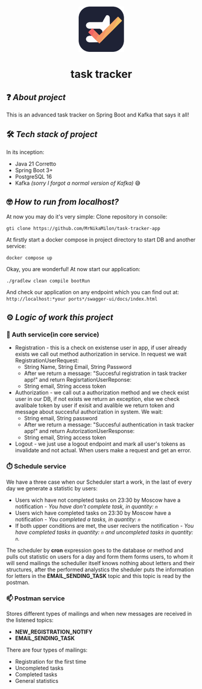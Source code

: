 <div align="center">
  <br>
  <img src="logo-task-tracker.svg" alt="", width="120">
  <h1>task tracker</h1>
</div>

## ❓ *About project*
This is an advanced task tracker on Spring Boot and Kafka that says it all!

## 🛠 *Tech stack of project*
In its inception: 
* Java 21 Corretto
* Spring Boot 3+
* PostgreSQL 16
* Kafka *(sorry I forgot a normal version of Kafka)* 😅

## 🤓 *How to run from localhost?*
At now you may do it's very simple:
Clone repository in consoile:
```
gti clone https://github.com/MrNikaMilon/task-tracker-app
```

At firstly start a docker compose in project directory to start DB and another service:
```
docker compose up
```

Okay, you are wonderful! At now start our application:
```
./gradlew clean compile bootRun
```

And check our application on any endpoint which you can find out at: `http://localhost:*your ports*/swagger-ui/docs/index.html`

## ⚙️ *Logic of work this project*
### 🔐 Auth service(in core service)
* Registration - this is a check on existense user in app, if user already exists we call out method authorization in service. In request we wait RegistrationUserRequest:
   * String Name, String Email, String Password
   * After we return a message: "Succesful registration in task tracker app!" and return RegisrtationUserReponse:
   * String email, String access token   
* Authorization - we call out a authorization method and we check exist user in our DB, if not exists we return an exception, else we check avalibale token by user if exisit and avalible we return token and message about succesful authorization in system. We wait:
   * String email, String password
   * After we return a message: "Succesful authentication in task tracker app!" and return AutorizationUserResponse:
   * String email, String access token  
* Logout - we just use a logout endpoint and mark all user's tokens as invalidate and not actual. When users make a request and get an error. 

  
### ⏱️ Schedule service
We have a three case when our Scheduler start a work, in the last of every day we generate a statistic by users:
* Users wich have not completed tasks on 23:30 by Moscow have a notification - *You have don't complete task, in quantity: `n`*
* Users wich have completed tasks on 23:30 by Moscow have a notification - *You completed a tasks, in quantity: `n`*
* If both upper conditions are met, the user recivers the notification - *You have completed tasks in quantity: `n` and uncompleted tasks in quantity: `n`.*

The scheduler by **cron** expression goes to the database or method and pulls out statistic on users for a day and form them forms users, to whom it will send mailings the scheduller itself knows nothing about letters and their structures, after the performed analystics the sheduler puts the information for letters in the **EMAIL_SENDING_TASK** topic and this topic is read by the postman. 


### 📫 Postman service
Stores different types of mailings and when new messages are received in the listened topics:
* **NEW_REGISTRATION_NOTIFY**
*	**EMAIL_SENDING_TASK**

There are four types of mailings:
* Registration for the first time
* Uncompleted tasks
* Completed tasks
* General statistics
